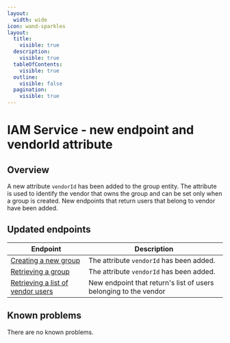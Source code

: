 ```yaml
---
layout:
  width: wide
icon: wand-sparkles
layout:
  title:
    visible: true
  description:
    visible: true
  tableOfContents:
    visible: true
  outline:
    visible: false
  pagination:
    visible: true
---
```

# IAM Service - new endpoint and vendorId attribute

## Overview

A new attribute `vendorId` has been added to the group entity. The attribute is used to identify the vendor that owns the group and can be set only when a group is created.
New endpoints that return users that belong to vendor have been added.

## Updated endpoints

| Endpoint                                                                                                                                                                                                            | Description                                                      |
|---------------------------------------------------------------------------------------------------------------------------------------------------------------------------------------------------------------------|------------------------------------------------------------------|
| [Creating a new group](https://developer.emporix.io/api-references/api-guides/users-and-permissions/iam/api-reference/groups#post-iam-tenant-groups)                                                 | The attribute `vendorId` has been added.                         |
| [Retrieving a group](https://developer.emporix.io/api-references/api-guides/users-and-permissions/iam/api-reference/groups#get-iam-tenant-groups-groupid)                                            | The attribute `vendorId` has been added.                         |
| [Retrieving a list of vendor users](https://developer.emporix.io/api-references/api-guides/users-and-permissions/iam/api-reference/management-dashboard-users#get-iam-tenant-users-vendors-vendorid) | New endpoint that return's list of users belonging to the vendor |

## Known problems

There are no known problems.